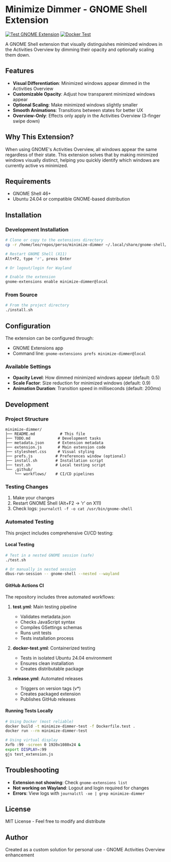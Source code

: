 # Minimize Dimmer - GNOME Shell Extension

[![Test GNOME Extension](https://github.com/leobenkel/gnome-extension-minimize-dimmer/actions/workflows/test.yml/badge.svg)](https://github.com/leobenkel/gnome-extension-minimize-dimmer/actions/workflows/test.yml)
[![Docker Test](https://github.com/leobenkel/gnome-extension-minimize-dimmer/actions/workflows/docker-test.yml/badge.svg)](https://github.com/leobenkel/gnome-extension-minimize-dimmer/actions/workflows/docker-test.yml)

A GNOME Shell extension that visually distinguishes minimized windows in the Activities Overview by dimming their opacity and optionally scaling them down.

## Features

- **Visual Differentiation**: Minimized windows appear dimmed in the Activities Overview
- **Customizable Opacity**: Adjust how transparent minimized windows appear
- **Optional Scaling**: Make minimized windows slightly smaller
- **Smooth Animations**: Transitions between states for better UX
- **Overview-Only**: Effects only apply in the Activities Overview (3-finger swipe down)

## Why This Extension?

When using GNOME's Activities Overview, all windows appear the same regardless of their state. This extension solves that by making minimized windows visually distinct, helping you quickly identify which windows are currently active vs minimized.

## Requirements

- GNOME Shell 46+
- Ubuntu 24.04 or compatible GNOME-based distribution

## Installation

### Development Installation
```bash
# Clone or copy to the extensions directory
cp -r /home/leo/repos/perso/minimize-dimmer ~/.local/share/gnome-shell/extensions/minimize-dimmer@local

# Restart GNOME Shell (X11)
Alt+F2, type 'r', press Enter

# Or logout/login for Wayland

# Enable the extension
gnome-extensions enable minimize-dimmer@local
```

### From Source
```bash
# From the project directory
./install.sh
```

## Configuration

The extension can be configured through:
- GNOME Extensions app
- Command line: `gnome-extensions prefs minimize-dimmer@local`

### Available Settings
- **Opacity Level**: How dimmed minimized windows appear (default: 0.5)
- **Scale Factor**: Size reduction for minimized windows (default: 0.9)
- **Animation Duration**: Transition speed in milliseconds (default: 200ms)

## Development

### Project Structure
```
minimize-dimmer/
├── README.md           # This file
├── TODO.md            # Development tasks
├── metadata.json      # Extension metadata
├── extension.js       # Main extension code
├── stylesheet.css     # Visual styling
├── prefs.js          # Preferences window (optional)
├── install.sh        # Installation script
├── test.sh           # Local testing script
└── .github/
    └── workflows/    # CI/CD pipelines
```

### Testing Changes
1. Make your changes
2. Restart GNOME Shell (Alt+F2 → 'r' on X11)
3. Check logs: `journalctl -f -o cat /usr/bin/gnome-shell`

### Automated Testing

This project includes comprehensive CI/CD testing:

#### Local Testing
```bash
# Test in a nested GNOME session (safe)
./test.sh

# Or manually in nested session
dbus-run-session -- gnome-shell --nested --wayland
```

#### GitHub Actions CI
The repository includes three automated workflows:

1. **test.yml**: Main testing pipeline
   - Validates metadata.json
   - Checks JavaScript syntax
   - Compiles GSettings schemas
   - Runs unit tests
   - Tests installation process

2. **docker-test.yml**: Containerized testing
   - Tests in isolated Ubuntu 24.04 environment
   - Ensures clean installation
   - Creates distributable package

3. **release.yml**: Automated releases
   - Triggers on version tags (v*)
   - Creates packaged extension
   - Publishes GitHub releases

#### Running Tests Locally
```bash
# Using Docker (most reliable)
docker build -t minimize-dimmer-test -f Dockerfile.test .
docker run --rm minimize-dimmer-test

# Using virtual display
Xvfb :99 -screen 0 1920x1080x24 &
export DISPLAY=:99
gjs test_extension.js
```

## Troubleshooting

- **Extension not showing**: Check `gnome-extensions list`
- **Not working on Wayland**: Logout and login required for changes
- **Errors**: View logs with `journalctl -xe | grep minimize-dimmer`

## License

MIT License - Feel free to modify and distribute

## Author

Created as a custom solution for personal use - GNOME Activities Overview enhancement